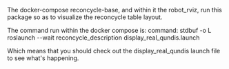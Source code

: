 The docker-compose reconcycle-base, and within it the robot_rviz, run this package so as to visualize the reconcycle table layout.

The command run within the docker compose is:
command: stdbuf -o L roslaunch --wait reconcycle_description display_real_qundis.launch

Which means that you should check out the display_real_qundis launch file to see what's happening.
 
